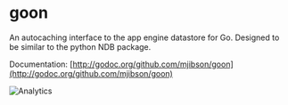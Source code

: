 # goon

An autocaching interface to the app engine datastore for Go. Designed to be similar to the python NDB package.

Documentation: [http://godoc.org/github.com/mjibson/goon](http://godoc.org/github.com/mjibson/goon)

![Analytics](https://ga-beacon.appspot.com/UA-46765694-1/goon?pixel)
